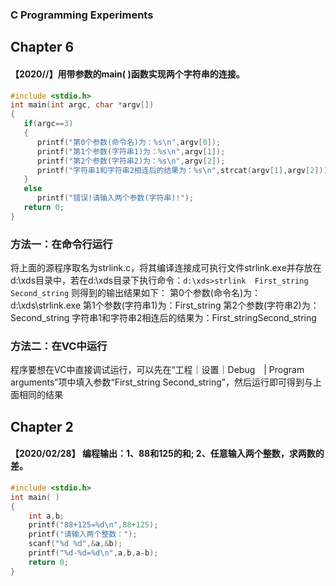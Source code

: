 ### C Programming Experiments
## **Chapter 6**
#### 【2020/**/**】用带参数的main( )函数实现两个字符串的连接。
```c
#include <stdio.h>
int main(int argc, char *argv[])
{
   if(argc==3)
   {
      printf("第0个参数(命令名)为：%s\n",argv[0]);
      printf("第1个参数(字符串1)为：%s\n",argv[1]);
      printf("第2个参数(字符串2)为：%s\n",argv[2]);
      printf("字符串1和字符串2相连后的结果为：%s\n",strcat(argv[1],argv[2]));
   }
   else
      printf("错误!请输入两个参数(字符串)!");
   return 0;
}
```
### 方法一：在命令行运行
将上面的源程序取名为strlink.c，将其编译连接成可执行文件strlink.exe并存放在d:\xds目录中，若在d:\xds目录下执行命令：`d:\xds>strlink  First_string  Second_string`
则得到的输出结果如下：
第0个参数(命令名)为：d:\xds\strlink.exe
第1个参数(字符串1)为：First_string
第2个参数(字符串2)为：Second_string
字符串1和字符串2相连后的结果为：First_stringSecond_string 
### 方法二：在VC中运行
程序要想在VC中直接调试运行，可以先在“工程｜设置｜Debug　| Program arguments”项中填入参数“First_string  Second_string”，然后运行即可得到与上面相同的结果

## **Chapter 2**
#### 【2020/02/28】 编程输出：1、88和125的和; 2、任意输入两个整数，求两数的差。
```c
#include <stdio.h>
int main( )
{	
	int a,b;
	printf("88+125=%d\n",88+125);
    printf("请输入两个整数：");
	scanf("%d %d",&a,&b);
	printf("%d-%d=%d\n",a,b,a-b);
    return 0;
} 
```